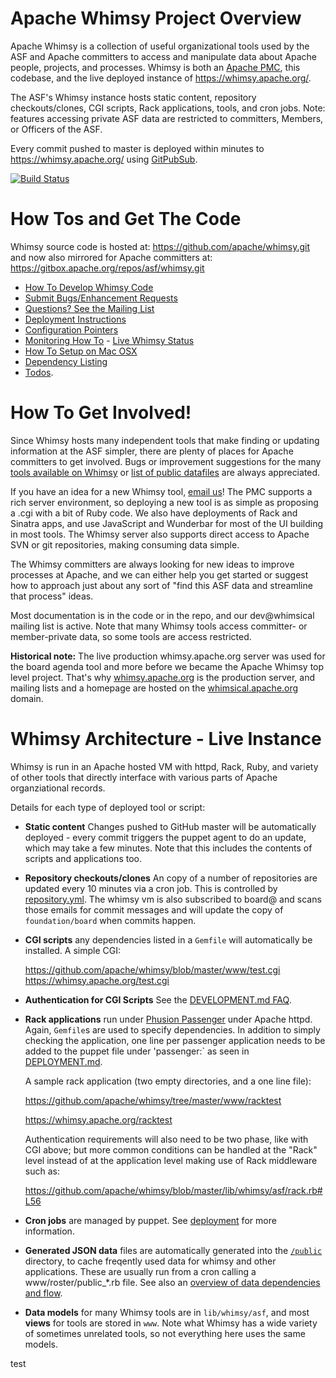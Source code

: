 Apache Whimsy Project Overview
==================

Apache Whimsy is a collection of useful organizational tools used by 
the ASF and Apache committers to access and manipulate data about 
Apache people, projects, and processes.  Whimsy is both an [Apache PMC](https://whimsical.apache.org/), 
this codebase, and the live deployed instance of https://whimsy.apache.org/.

The ASF's Whimsy instance hosts static content, repository checkouts/clones, CGI scripts, Rack
applications, tools, and cron jobs.  Note: features accessing private 
ASF data are restricted to committers, Members, or Officers of the ASF. 

Every commit pushed to master is deployed within minutes to https://whimsy.apache.org/ using 
[GitPubSub](https://www.apache.org/dev/gitpubsub.html).

[![Build Status](https://travis-ci.org/apache/whimsy.svg)](https://travis-ci.org/apache/whimsy)

How Tos and Get The Code
===============

Whimsy source code is hosted at:
    https://github.com/apache/whimsy.git
and now also mirrored for Apache committers at:
    https://gitbox.apache.org/repos/asf/whimsy.git

 * [How To Develop Whimsy Code](./DEVELOPMENT.md)
 * [Submit Bugs/Enhancement Requests](https://issues.apache.org/jira/browse/WHIMSY)
 * [Questions? See the Mailing List](https://lists.apache.org/list.html?dev@whimsical.apache.org)
 * [Deployment Instructions](./DEPLOYMENT.md)
 * [Configuration Pointers](./CONFIGURE.md)
 * [Monitoring How To](./www/status/README.md) - [Live Whimsy Status](https://whimsy.apache.org/status/)
 * [How To Setup on Mac OSX](./MACOSX.md)
 * [Dependency Listing](./CONFIGURE.md#Dependencies)
 * [Todos](TODOS.md).

How To Get Involved!
===============

Since Whimsy hosts many independent tools that make finding or updating information 
at the ASF simpler, there are plenty of places for Apache committers to 
get involved.  Bugs or improvement suggestions for the many 
[tools available on Whimsy](https://whimsy.apache.org/committers/tools) 
or [list of public datafiles](https://whimsy.apache.org/test/dataflow.cgi) are always appreciated.

If you have an idea for a new Whimsy tool, [email us](mailto:dev@whimsical.apache.org?subject=Tool-Idea)! 
The PMC supports a rich server environment, so deploying a new tool is as 
simple as proposing a .cgi with a bit of Ruby code.  We also have deployments 
of Rack and Sinatra apps, and use JavaScript and Wunderbar for most of the 
UI building in most tools. The Whimsy server also supports direct access 
to Apache SVN or git repositories, making consuming data simple.

The Whimsy committers are always looking for new ideas to improve processes 
at Apache, and we can either help you get started or suggest how to 
approach just about any sort of "find this ASF data and streamline that 
process" ideas.

Most documentation is in the code or in the repo, and our dev@whimsical
mailing list is active.  Note that many Whimsy tools access committer- or 
member-private data, so some tools are access restricted.

**Historical note:** The live production whimsy.apache.org server was used for 
the board agenda tool and more before we became the Apache Whimsy top level 
project.  That's why [whimsy.apache.org](https://whimsy.apache.org/) is 
the production server, and mailing lists and a homepage are hosted 
on the [whimsical.apache.org](https://whimsical.apache.org/) domain.

Whimsy Architecture - Live Instance
===================

Whimsy is run in an Apache hosted VM with httpd, Rack, Ruby, and variety of other tools 
that directly interface with various parts of Apache organziational records.

Details for each type of deployed tool or script:

 * **Static content**  Changes pushed to GitHub master will be
   automatically deployed - every commit triggers the puppet agent to 
   do an update, which may take a few minutes.  Note that this includes the
   contents of scripts and applications too.
  
 * **Repository checkouts/clones**  An copy of a number of repositories
   are updated every 10 minutes via a cron job.  This is controlled
   by [repository.yml](repository.yml).  The whimsy vm is also subscribed
   to board@ and scans those emails for commit messages and will update
   the copy of `foundation/board` when commits happen.
  
 * **CGI scripts** any dependencies listed in a `Gemfile` will
   automatically be installed.  A simple CGI:

    https://github.com/apache/whimsy/blob/master/www/test.cgi
    https://whimsy.apache.org/test.cgi

 * **Authentication for CGI Scripts** See the [DEVELOPMENT.md FAQ](./DEVELOPMENT.md#how-to-authenticateauthorize-your-scripts).

 * **Rack applications** run under
   [Phusion Passenger](https://www.phusionpassenger.com/) under Apache httpd.
   Again, `Gemfile`s are used to specify dependencies.  In addition to simply
   checking the application, one line per passenger application needs to be
   added to the puppet file under 'passenger:` as seen in [DEPLOYMENT.md](./DEPLOYMENT.md#puppetnode).

   A sample rack application (two empty directories, and a one line file):

    https://github.com/apache/whimsy/tree/master/www/racktest
    
    https://whimsy.apache.org/racktest

   Authentication requirements will also need to be two phase, like with CGI
   above; but more common conditions can be handled at the "Rack" level
   instead of at the application level making use of Rack middleware such as:

    https://github.com/apache/whimsy/blob/master/lib/whimsy/asf/rack.rb#L56
    
 * **Cron jobs** are managed by puppet.  See [deployment](DEPLOYMENT.md) for more
   information.
   
 * **Generated JSON data** files are automatically generated into 
   the [`/public`](https://whimsy.apache.org/public/) directory, to 
   cache freqently used data for whimsy and other applications.  These 
   are usually run from a cron calling a www/roster/public_*.rb file.
   See also an [overview of data dependencies and flow](https://whimsy.apache.org/test/dataflow.cgi). 
  
 * **Data models** for many Whimsy tools are in `lib/whimsy/asf`, and 
   most **views** for tools are stored in `www`.  Note what Whimsy has 
   a wide variety of sometimes unrelated tools, so not everything 
   here uses the same models.

test

